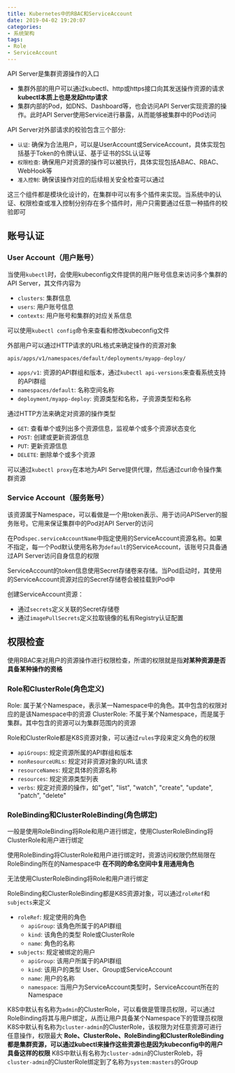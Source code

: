 ```yaml
---
title: Kubernetes中的RBAC和ServiceAccount
date: 2019-04-02 19:20:07
categories: 
- 系统架构
tags: 
- Role
- ServiceAccount
---
```


API Server是集群资源操作的入口

- 集群外部的用户可以通过kubectl、http或https接口向其发送操作资源的请求 **kubectl本质上也是发起http请求**
- 集群内部的Pod，如DNS、Dashboard等，也会访问API Server实现资源的操作。此时API Server使用Service进行暴露，从而能够被集群中的Pod访问

API Server对外部请求的校验包含三个部分:

- `认证`: 确保为合法用户，可以是UserAccount或ServiceAccount，具体实现包括基于Token的令牌认证、基于证书的SSL认证等
- `权限检查`: 确保用户对资源的操作可以被执行，具体实现包括ABAC、RBAC、WebHook等
- `准入控制`: 确保该操作对应的后续相关安全检查可以通过

这三个组件都是模块化设计的，在集群中可以有多个插件来实现。当系统中的认证、权限检查或准入控制分别存在多个插件时，用户只需要通过任意一种插件的校验即可

## 账号认证

### User Account（用户账号）

当使用`kubectl`时，会使用kubeconfig文件提供的用户账号信息来访问多个集群的API Server，其文件内容为

- `clusters`: 集群信息
- `users`: 用户账号信息
- `contexts`: 用户账号和集群的对应关系信息

可以使用`kubectl config`命令来查看和修改kubeconfig文件

外部用户可以通过HTTP请求的URL格式来确定操作的资源对象

`apis/apps/v1/namespaces/default/deployments/myapp-deploy/`

- `apps/v1`: 资源的API群组和版本，通过`kubectl api-versions`来查看系统支持的API群组
- `namespaces/default`: 名称空间名称
- `deployment/myapp-deploy`: 资源类型和名称，子资源类型和名称

通过HTTP方法来确定对资源的操作类型

- `GET`: 查看单个或列出多个资源信息，监视单个或多个资源状态变化
- `POST`: 创建或更新资源信息
- `PUT`: 更新资源信息
- `DELETE`: 删除单个或多个资源

可以通过`kubectl proxy`在本地为API Serve提供代理，然后通过curl命令操作集群资源

### Service Account（服务账号）

该资源属于Namespace，可以看做是一个用token表示、用于访问APIServer的服务账号。它用来保证集群中的Pod对API Server的访问

在Pod`spec.serviceAccountName`中指定使用的ServiceAccount资源名称。如果不指定，每一个Pod默认使用名称为`default`的ServiceAccount，该账号只具备通过API Server访问自身信息的权限

ServiceAccount的token信息使用Secret存储卷来存储。当Pod启动时，其使用的ServiceAccount资源对应的Secret存储卷会被挂载到Pod中

创建ServiceAccount资源：

- 通过`secrets`定义关联的Secret存储卷
- 通过`imagePullSecrets`定义拉取镜像的私有Registry认证配置

## 权限检查

使用RBAC来对用户的资源操作进行权限检查，所谓的权限就是指**对某种资源是否具备某种操作的资格**

### Role和ClusterRole(角色定义)

Role: 属于某个Namespace，表示某一Namespace中的角色。其中包含的权限对应的是该Namespace中的资源
ClusterRole: 不属于某个Namespace，而是属于集群。其中包含的资源可以为集群范围内的资源

Role和ClusterRole都是K8S资源对象，可以通过`rules`字段来定义角色的权限

- `apiGroups`: 规定资源所属的API群组和版本
- `nonResourceURLs`: 规定对非资源对象的URL请求
- `resourceNames`: 规定具体的资源名称
- `resources`: 规定资源类型列表
- `verbs`: 规定对资源的操作，如"get", "list", "watch", "create", "update", "patch", "delete"

### RoleBinding和ClusterRoleBinding(角色绑定)

一般是使用RoleBinding将Role和用户进行绑定，使用ClusterRoleBinding将ClusterRole和用户进行绑定

使用RoleBinding将ClusterRole和用户进行绑定时，资源访问权限仍然局限在RoleBinding所在的Namespace中 **在不同的命名空间中复用通用角色**

无法使用ClusterRoleBinding将Role和用户进行绑定

RoleBinding和ClusterRoleBinding都是K8S资源对象，可以通过`roleRef`和`subjects`来定义

- `roleRef`: 规定使用的角色
  - `apiGroup`: 该角色所属于的API群组
  - `kind`: 该角色的类型 Role或ClusterRole
  - `name`: 角色的名称
- `subjects`: 规定被绑定的用户
  - `apiGroup`: 该用户所属于的API群组
  - `kind`: 该用户的类型 User、Group或ServiceAccount
  - `name`: 用户的名称
  - `namespace`: 当用户为ServiceAccount类型时，ServiceAccount所在的Namespace

K8S中默认有名称为`admin`的ClusterRole，可以看做是管理员权限，可以通过RoleBinding将其与用户绑定，从而让用户具备某个Namespace下的管理员权限
K8S中默认有名称为`cluster-admin`的ClusterRole，该权限为对任意资源可进行任意操作，权限最大 **Role、ClusterRole、RoleBinding和ClusterRoleBinding都是集群资源，可以通过kubectl来操作这些资源也是因为kubeconfig中的用户具备这样的权限**
K8S中默认有名称为`cluster-admin`的ClusterRoleb，将`cluster-admin`的ClusterRole绑定到了名称为`system:masters`的Group